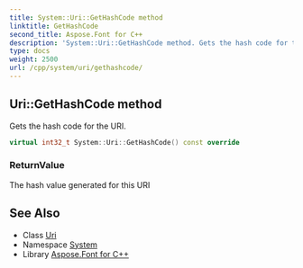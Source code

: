 ```yaml
---
title: System::Uri::GetHashCode method
linktitle: GetHashCode
second_title: Aspose.Font for C++
description: 'System::Uri::GetHashCode method. Gets the hash code for the URI in C++.'
type: docs
weight: 2500
url: /cpp/system/uri/gethashcode/
---
```

## Uri::GetHashCode method


Gets the hash code for the URI.

```cpp
virtual int32_t System::Uri::GetHashCode() const override
```


### ReturnValue

The hash value generated for this URI

## See Also

* Class [Uri](../)
* Namespace [System](../../)
* Library [Aspose.Font for C++](../../../)
